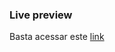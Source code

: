 ### Live preview
Basta acessar este <a href="https://react-ts-ripple-effect.netlify.app/">link</a><br>